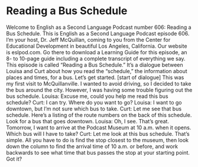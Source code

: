 # Reading a Bus Schedule

Welcome to English as a Second Language Podcast number 606: Reading a Bus Schedule.    This is English as a Second Language Podcast episode 606.  I’m your host, Dr. Jeff McQuillan, coming to you from the Center for Educational Development in beautiful Los Angeles, California.  Our website is eslpod.com.  Go there to download a Learning Guide for this episode, an 8- to 10-page guide including a complete transcript of everything we say.  This episode is called “Reading a Bus Schedule.”  It’s a dialogue between Louisa and Curt about how you read the “schedule,” the information about places and times, for a bus.  Let’s get started.  [start of dialogue]  This was my first visit to McQuillanville.  I wanted to avoid driving, so I decided to take the bus around the city.  However, I was having some trouble figuring out the bus schedule.  Louisa:  Excuse me, could you help me read this bus schedule?  Curt:  I can try.  Where do you want to go?  Louisa:  I want to go downtown, but I’m not sure which bus to take.  Curt:  Let me see that bus schedule.  Here’s a listing of the route numbers on the back of this schedule.  Look for a bus that goes downtown.  Louisa:  Oh, I see.  That’s great.  Tomorrow, I want to arrive at the Podcast Museum at 10 a.m. when it opens.  Which bus will I have to take?  Curt:  Let me look at this bus schedule.  That’s simple.  All you have to do is find the stop closest to the museum, then look down the column to find the arrival time of 10 a.m. or before, and work backwards to see what time that bus passes the stop at your starting point.  Got it? 